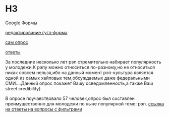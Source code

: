 # H3
Google Формы

[редактирование гугл-форма](https://docs.google.com/forms/d/1MWtQ7K8acexORGhBU7Kn-5bjGCpUMwSwaf1_f1qskYg/edit)
  
[сам опрос](https://goo.gl/forms/vjMv6JuKOHN0vwhw2)

[ответы](https://docs.google.com/forms/d/1MWtQ7K8acexORGhBU7Kn-5bjGCpUMwSwaf1_f1qskYg/edit#responses)

За последние несколько лет рэп стремительно набирает популярность у молодежи.К рэпу можно относиться по-разному,но не относиться никак совсем нельзя,ибо на данный момент рэп-культура является одной из самых хайповых тем,обсуждаемых даже федеральными СМИ....Данный опрос покажет Вашу осведомленность,а также Ваш street credibility)

В опросе поучавствовало 57 человек,опрос был составлен преимущественно для молодежи по ныне популярной теме: рэп.
[ссылка на ответы на вопросы с фильтрами](https://docs.google.com/spreadsheets/d/11Wk-3nWzegvKvhHB55C_o1X6k19cr62GygSm9SCOjgc/edit?usp=sharing) 
